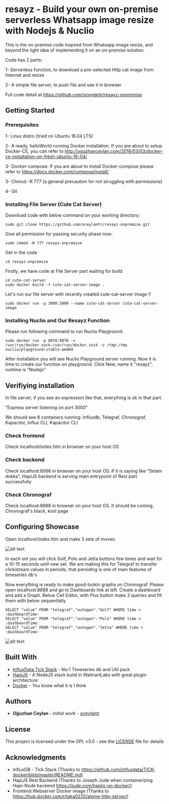 # resayz - Build your own on-premise serverless Whatsapp image resize with Nodejs & Nuclio

This is the on-premise code inspired from Whatsapp image resize, and beyond the light idea of implementing it on an on-premise solution. 

Code has 2 parts:

1-  Serverless function, to download a pre-selected Http cat image from Internet and resize

2-  A simple file server, to push file and see it in browser

Full code detail at https://github.com/oceylantr/resayz-onpremise

## Getting Started

### Prerequisites

1-  Linux distro (tried on Ubuntu 16.04 LTS)

2-  A ready, helloWorld running Docker installation. If you are about to setup Docker-CE, you can refer to http://oguzhanceylan.com/2018/03/03/docker-ce-installation-on-fresh-ubuntu-16-04/

3- Docker-compose. If you are about to install Docker-compose please refer to https://docs.docker.com/compose/install/

3- Chmod -R 777 (a general precaution for not struggling with permissions)

4- Git

### Installing File Server (Cute Cat Server)

Download code with below command on your working directory:

```
sudo git clone https://github.com/oceylantr/resayz-onpremise.git
```

Give all permission for passing security phase now:

```
sudo chmod -R 777 resayz-onpremise
```

Get in the code 

```
cd resayz-onpremise
```

Firstly, we have code at File Server part waiting for build

```
cd cute-cat-server
sudo docker build -t cute-cat-server-image .
```

Let's run our file server with recently created cute-cat-server image !!

```
sudo docker run -p 3000:3000 --name cute-cat-server cute-cat-server-image
```

### Installing Nuclio and Our Resayz Function

Please run following command to run Nuclio Playground:

```
sudo docker run -p 8070:8070 -v /var/run/docker.sock:/var/run/docker.sock -v /tmp:/tmp nuclio/playground:stable-amd64
```
After installation you will see Nuclio Playground server running. Now it is time to create our function on playground. Click New, name it "resayz", runtime is "Nodejs"

## Verifiying installation

In file server, if you see an expression like that, everything is ok in that part:

"Express server listening on port 3000"








We should see 8 containers running: Influxdb, Telegraf, Chronograf, Kapacitor, Influx CLI, Kapacitor CLI

### Check frontend

Check localhost/index.htm in browser on your host OS

### Check backend

Check localhost:8066 in browser on your host OS. If it is saying like "Selam dokka", HapiJS backend is serving main entrypoint of Rest part successfully

### Check Chronograf

Check localhost:8888 in browser on your host OS. It should be coming, Chronograf's black, kool page

## Configuring Showcase

Open localhost/index.htm and make 3 sets of moves:

![alt text](client.png)

In each set you will click Golf, Polo and Jetta buttons few times and wait for a 10-15 seconds until new set. We are making this for Telegraf to transfer clickstream values in periods, that peroiding is one of main features of timeseries db's

Now everything is ready to make good-lookin graphs on Chronograf. Please open localhost:8888 and go to Dashboards link at left. Create a dashboard and add a Graph. Below Cell Editor, with Plus button make 3 queries and fill them with below sequentially

```
SELECT "value" FROM "telegraf"."autogen"."Golf" WHERE time > :dashboardTime:
SELECT "value" FROM "telegraf"."autogen"."Polo" WHERE time > :dashboardTime:
SELECT "value" FROM "telegraf"."autogen"."Jetta" WHERE time > :dashboardTime:
```

![alt text](result.png)

## Built With

* [InfluxData Tick Stack](https://www.influxdata.com/time-series-platform/) - No:1 Timeseries db and Util pack
* [HapiJS](https://hapijs.com/) - A NodeJS stack build in WalmartLabs with great plugin architecture
* [Docker](https://www.docker.com/) - You know what it is I think

## Authors

* **Oğuzhan Ceylan** - *Initial work* - [oceylantr](https://github.com/oceylantr)

## License

This project is licensed under the GPL v3.0 - see the [LICENSE](LICENSE) file for details

## Acknowledgments

* InfluxDB - Tick Stack (Thanks to https://github.com/influxdata/TICK-docker/blob/master/README.md)
* HapiJS Rest Backend (Thanks to Joseph Jude when containerizing Hapi-Node backend https://jjude.com/hapijs-on-docker/)
* Frontend Webserver Docker image (Thanks to https://hub.docker.com/r/taka0225/alpine-http-server/)
